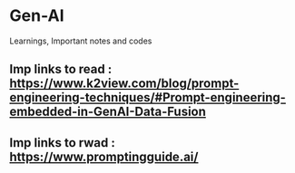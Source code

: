 # Gen-AI
Learnings, Important notes and codes


## Imp links to read : https://www.k2view.com/blog/prompt-engineering-techniques/#Prompt-engineering-embedded-in-GenAI-Data-Fusion
## Imp links to rwad : https://www.promptingguide.ai/